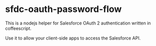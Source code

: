 sfdc-oauth-password-flow
========================

This is a nodejs helper for Salesforce OAuth 2 authentication written in coffeescript.

Use it to allow your client-side apps to access the Salesforce API.
